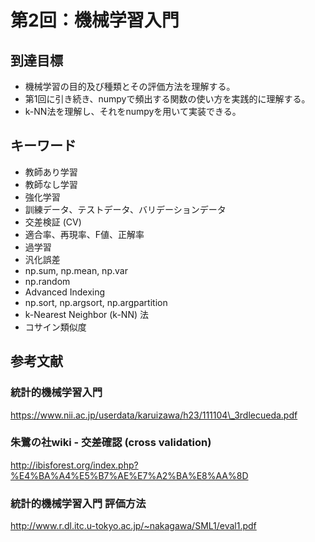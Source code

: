 # 第2回：機械学習入門

## 到達目標
* 機械学習の目的及び種類とその評価方法を理解する。
* 第1回に引き続き、numpyで頻出する関数の使い方を実践的に理解する。
* k-NN法を理解し、それをnumpyを用いて実装できる。

## キーワード
* 教師あり学習
* 教師なし学習
* 強化学習
* 訓練データ、テストデータ、バリデーションデータ
* 交差検証 (CV)
* 適合率、再現率、F値、正解率
* 過学習
* 汎化誤差
* np.sum, np.mean, np.var
* np.random
* Advanced Indexing
* np.sort, np.argsort, np.argpartition
* k-Nearest Neighbor (k-NN) 法
* コサイン類似度

## 参考文献 
### 統計的機械学習入門
https://www.nii.ac.jp/userdata/karuizawa/h23/111104\_3rdlecueda.pdf

### 朱鷺の社wiki - 交差確認 (cross validation)
http://ibisforest.org/index.php?%E4%BA%A4%E5%B7%AE%E7%A2%BA%E8%AA%8D

### 統計的機械学習入門 評価方法
http://www.r.dl.itc.u-tokyo.ac.jp/~nakagawa/SML1/eval1.pdf

